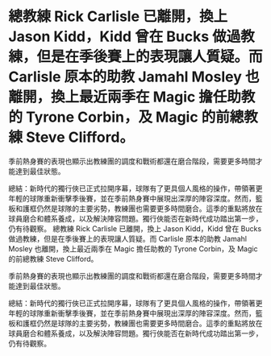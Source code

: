 #  總教練 Rick Carlisle 已離開，換上 Jason Kidd，Kidd 曾在 Bucks 做過教練，但是在季後賽上的表現讓人質疑。而 Carlisle 原本的助教 Jamahl Mosley 也離開，換上最近兩季在 Magic 擔任助教的 Tyrone Corbin，及 Magic 的前總教練 Steve Clifford。

 季前熱身賽的表現也顯示出教練團的調度和戰術都還在磨合階段，需要更多時間才能達到最佳狀態。

 總結：新時代的獨行俠已正式拉開序幕，球隊有了更具個人風格的操作，帶領著更年輕的球隊重新衝擊季後賽，並在季前熱身賽中展現出深厚的陣容深度。然而，籃板和護框仍然是球隊的主要劣勢，教練團也需要更多時間磨合。這季的重點將放在球員磨合和體系養成，以及解決陣容問題。獨行俠能否在新時代成功踏出第一步，仍有待觀察。 
  總教練 Rick Carlisle 已離開，換上 Jason Kidd，Kidd 曾在 Bucks 做過教練，但是在季後賽上的表現讓人質疑。而 Carlisle 原本的助教 Jamahl Mosley 也離開，換上最近兩季在 Magic 擔任助教的 Tyrone Corbin，及 Magic 的前總教練 Steve Clifford。

 季前熱身賽的表現也顯示出教練團的調度和戰術都還在磨合階段，需要更多時間才能達到最佳狀態。

 總結：新時代的獨行俠已正式拉開序幕，球隊有了更具個人風格的操作，帶領著更年輕的球隊重新衝擊季後賽，並在季前熱身賽中展現出深厚的陣容深度。然而，籃板和護框仍然是球隊的主要劣勢，教練團也需要更多時間磨合。這季的重點將放在球員磨合和體系養成，以及解決陣容問題。獨行俠能否在新時代成功踏出第一步，仍有待觀察。